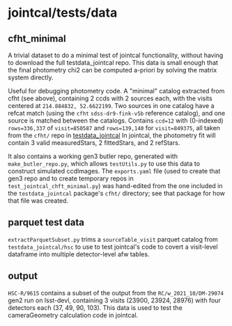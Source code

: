 # jointcal/tests/data

## cfht_minimal

A trivial dataset to do a minimal test of jointcal functionality, without having to download the full testdata_jointcal repo.
This data is small enough that the final photometry chi2 can be computed a-priori by solving the matrix system directly.

Useful for debugging photometry code. A "minimal" catalog extracted from cfht (see above), containing 2 ccds with 2 sources each, with the visits centered at `214.884832, 52.6622199`.
Two sources in one catalog have a refcat match (using the `cfht` `sdss-dr9-fink-v5b` reference catalog), and one source is matched between the catalogs.
Contains `ccd=12` with (0-indexed) `rows=336,337` of `visit=850587` and `rows=139,140` for `visit=849375`, all taken from the `cfht/` repo in [testdata_jointcal](https://github.com/lsst/testdata_jointcal)
In jointcal, the photometry fit will contain 3 valid measuredStars, 2 fittedStars, and 2 refStars.

It also contains a working gen3 butler repo, generated with `make_butler_repo.py`, which allows `testUtils.py` to use this data to construct simulated ccdImages.
The `exports.yaml` file (used to create that gen3 repo and to create temporary repos in `test_jointcal_chft_minimal.py`) was hand-edited from the one included in the `testdata_jointcal` package's `cfht/` directory; see that package for how that file was created.

## parquet test data

``extractParquetSubset.py`` trims a ``sourceTable_visit`` parquet catalog from ``testdata_jointcal/hsc`` to use to test jointcal's code to covert a visit-level dataframe into multiple detector-level afw tables.

## output

``HSC-R/9615`` contains a subset of the output from the ``RC/w_2021_10/DM-29074`` gen2 run on lsst-devl, containing 3 visits (23900, 23924, 28976) with four detectors each (37, 49, 90, 103).
This data is used to test the cameraGeometry calculation code in jointcal.
